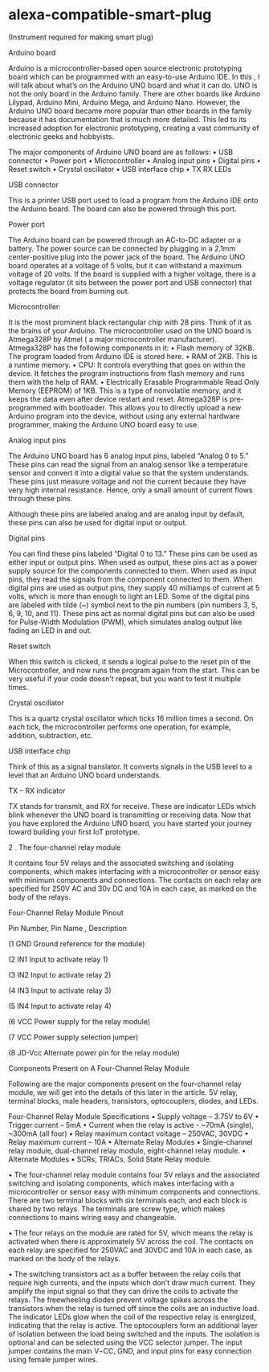# alexa-compatible-smart-plug
(Instrument required for making smart plug)

Arduino board


Arduino is a microcontroller-based open source electronic prototyping board which can be programmed with an easy-to-use Arduino IDE.
In this , I will talk about what’s on the Arduino UNO board and what it can do. UNO is not the only board in the Arduino family. There are other boards like Arduino Lilypad, Arduino Mini, Arduino Mega, and Arduino Nano. However, the Arduino UNO board became more popular than other boards in the family because it has documentation that is much more detailed. This led to its increased adoption for electronic prototyping, creating a vast community of electronic geeks and hobbyists.


The major components of Arduino UNO board are as follows:
•	USB connector
•	Power port
•	Microcontroller
•	Analog input pins
•	Digital pins
•	Reset switch
•	Crystal oscillator
•	USB interface chip
•	TX RX LEDs


USB connector

This is a printer USB port used to load a program from the Arduino IDE onto the Arduino board. The board can also be powered through this port.

Power port

The Arduino board can be powered through an AC-to-DC adapter or a battery. The power source can be connected by plugging in a 2.1mm center-positive plug into the power jack of the board.
The Arduino UNO board operates at a voltage of 5 volts, but it can withstand a maximum voltage of 20 volts. If the board is supplied with a higher voltage, there is a voltage regulator (it sits between the power port and USB connector) that protects the board from burning out.

Microcontroller:

It is the most prominent black rectangular chip with 28 pins. Think of it as the brains of your Arduino. The microcontroller used on the UNO board is Atmega328P by Atmel ( a major microcontroller manufacturer). Atmega328P has the following components in it:
•	Flash memory of 32KB. The program loaded from Arduino IDE is stored here.
•	RAM of 2KB. This is a runtime memory.
•	CPU: It controls everything that goes on within the device. It fetches the program instructions from flash memory and runs them with the help of RAM.
•	Electrically Erasable Programmable Read Only Memory (EEPROM) of 1KB. This is a type of nonvolatile memory, and it keeps the data even after device restart and reset.
Atmega328P is pre-programmed with bootloader. This allows you to directly upload a new Arduino program into the device, without using any external hardware programmer, making the Arduino UNO board easy to use.

Analog input pins

The Arduino UNO board has 6 analog input pins, labeled “Analog 0 to 5.” These pins can read the signal from an analog sensor like a temperature sensor and convert it into a digital value so that the system understands. These pins just measure voltage and not the current because they have very high internal resistance. Hence, only a small amount of current flows through these pins.

Although these pins are labeled analog and are analog input by default, these pins can also be used for digital input or output.


Digital pins

You can find these pins labeled “Digital 0 to 13.” These pins can be used as either input or output pins. When used as output, these pins act as a power supply source for the components connected to them. When used as input pins, they read the signals from the component connected to them.
When digital pins are used as output pins, they supply 40 milliamps of current at 5 volts, which is more than enough to light an LED.
Some of the digital pins are labeled with tilde (~) symbol next to the pin numbers (pin numbers 3, 5, 6, 9, 10, and 11). These pins act as normal digital pins but can also be used for Pulse-Width Modulation (PWM), which simulates analog output like fading an LED in and out.

Reset switch

When this switch is clicked, it sends a logical pulse to the reset pin of the Microcontroller, and now runs the program again from the start. This can be very useful if your code doesn’t repeat, but you want to test it multiple times.

Crystal oscillator

This is a quartz crystal oscillator which ticks 16 million times a second. On each tick, the microcontroller performs one operation, for example, addition, subtraction, etc.

USB interface chip

Think of this as a signal translator. It converts signals in the USB level to a level that an Arduino UNO board understands.

TX – RX indicator

TX stands for transmit, and RX for receive. These are indicator LEDs which blink whenever the UNO board is transmitting or receiving data.
Now that you have explored the Arduino UNO board, you have started your journey toward building your first IoT prototype.

2 . The four-channel relay module

It contains four 5V relays and the associated switching and isolating components, which makes interfacing with a microcontroller or sensor easy with minimum components and connections. The contacts on each relay are specified for 250V AC and 30v DC and 10A in each case, as marked on the body of the relays.

Four-Channel Relay Module Pinout

Pin Number,	Pin Name	, Description

(1           	GND       Ground reference for the module)

(2          	 IN1	      Input to activate relay 1)

(3	           IN2      	Input to activate relay 2)

(4	           IN3	      Input to activate relay 3)

(5	           IN4	      Input to activate relay 4)

(6          	 VCC	      Power supply for the relay module)

(7         	 VCC	      Power supply selection jumper)

(8	          JD-Vcc     Alternate power pin for the relay module)


Components Present on A Four-Channel Relay Module

Following are the major components present on the four-channel relay module, we will get into the details of this later in the article.
5V relay, terminal blocks, male headers, transistors, optocouplers, diodes, and LEDs.
 
Four-Channel Relay Module Specifications
•	Supply voltage – 3.75V to 6V
•	Trigger current – 5mA
•	Current when the relay is active - ~70mA (single), ~300mA (all four)
•	Relay maximum contact voltage – 250VAC, 30VDC
•	Relay maximum current – 10A
•	Alternate Relay Modules
•	Single-channel relay module, dual-channel relay module, eight-channel relay module.
•	Alternate Modules
•	SCRs, TRIACs, Solid State Relay module.

•	The four-channel relay module contains four 5V relays and the associated switching and isolating components, which makes interfacing with a microcontroller or sensor easy with minimum components and connections. There are two terminal blocks with six terminals each, and each block is shared by two relays. The terminals are screw type, which makes connections to mains wiring easy and changeable.

•	The four relays on the module are rated for 5V, which means the relay is activated when there is approximately 5V across the coil. The contacts on each relay are specified for 250VAC and 30VDC and 10A in each case, as marked on the body of the relays.

•	The switching transistors act as a buffer between the relay coils that require high currents, and the inputs which don’t draw much current. They amplify the input signal so that they can drive the coils to activate the relays. The freewheeling diodes prevent voltage spikes across the transistors when the relay is turned off since the coils are an inductive load. The indicator LEDs glow when the coil of the respective relay is energized, indicating that the relay is active. The optocouplers form an additional layer of isolation between the load being switched and the inputs. The isolation is optional and can be selected using the VCC selector jumper. The input jumper contains the main V¬CC, GND, and input pins for easy connection using female jumper wires.






